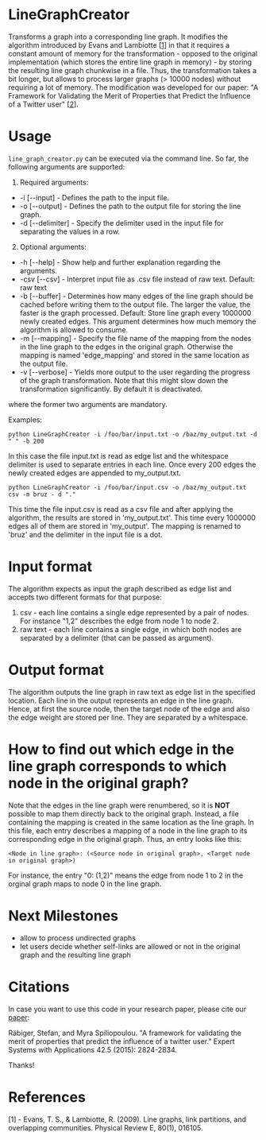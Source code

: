 LineGraphCreator
================
Transforms a graph into a corresponding line graph.
It modifies the algorithm introduced by Evans and Lambiotte [[1](http://arxiv.org/pdf/0903.2181.pdf)] in that it requires a constant amount of memory for the transformation  - opposed to the original implementation (which stores the entire line graph in memory) - by storing the resulting line graph chunkwise in a file. Thus, the transformation takes a bit longer, but allows to process larger graphs (> 10000 nodes) without requiring a lot of memory.
The modification was developed for our paper: "A Framework for Validating the Merit of Properties that Predict the Influence of a Twitter user" [[2](http://myweb.sabanciuniv.edu/stefan/2014/11/29/a-framework-for-validating-the-merit-of-properties-that-predict-the-influence-of-a-twitter-user/)].


Usage
=====
`line_graph_creator.py` can be executed via the command line. So far, the following arguments are supported:

1. Required arguments:
  * -i [--input] - Defines the path to the input file.
  * -o [--output] - Defines the path to the output file for storing the line graph.
  * -d [--delimiter] - Specify the delimiter used in the input file for separating the values in a row.
2. Optional arguments:
  * -h [--help] - Show help and further explanation regarding the arguments.
  * -csv [--csv] - Interpret input file as .csv file instead of raw text. Default: raw text
  * -b [--buffer] - Determines how many edges of the line graph should be cached before writing them to the output file. The larger the value, the faster is the graph processed. Default: Store line graph every 1000000 newly created edges. This argument determines how much memory the algorithm is allowed to consume.
  * -m [--mapping] - Specify the file name of the mapping from the nodes in the line graph to the edges in the original graph. Otherwise the mapping is named 'edge_mapping' and stored in the same location as the output file.
  * -v [--verbose] - Yields more output to the user regarding the progress of the graph transformation. Note that this might slow down the transformation significantly. By default it is deactivated.

where the former two arguments are mandatory.

Examples:

`python LineGraphCreator -i /foo/bar/input.txt -o /baz/my_output.txt -d " " -b 200`

In this case the file input.txt is read as edge list and the whitespace delimiter is used to separate entries in each line. Once every 200 edges the newly created edges are appended to my_output.txt.
 
`python LineGraphCreator -i /foo/bar/input.csv -o /baz/my_output.txt csv -m bruz - d "."`

This time the file input.csv is read as a csv file and after applying the algorithm, the results are stored in 'my_output.txt'. This time every 1000000 edges all of them are stored in 'my_output'. The mapping is renamed to 'bruz' and the delimiter in the input file is a dot.


Input format
============
The algorithm expects as input the graph described as edge list and accepts two different formats for that purpose:

1. csv - each line contains a single edge represented by a pair of nodes. For instance "1,2" describes the edge from node 1 to node 2.
2. raw text - each line contains a single edge, in which both nodes are separated by a delimiter (that can be passed as argument).


Output format
=============
The algorithm outputs the line graph in raw text as edge list in the specified location.
Each line in the output represents an edge in the line graph. Hence, at first the source node, then the target node of the edge and also the edge weight are stored per line. They are separated by a whitespace.


How to find out which edge in the line graph corresponds to which node in the original graph?
=============================================================================================
Note that the edges in the line graph were renumbered, so it is **NOT** possible to map them directly back to the original graph. Instead, a file containing the mapping is created in the same location as the line graph. In this file, each entry describes a mapping of a node in the line graph to its corresponding edge in the original graph. Thus, an entry looks like this: 

`<Node in line graph>: (<Source node in original graph>, <Target node in original graph>)`

For instance, the entry "0: (1,2)" means the edge from node 1 to 2 in the orginal graph maps to node 0 in the line graph.


Next Milestones
===========
* allow to process undirected graphs
* let users decide whether self-links are allowed or not in the original graph and the resulting line graph


Citations
=========
In case you want to use this code in your research paper, please cite our [paper](https://www.sciencedirect.com/science/article/pii/S0957417414006915):

Räbiger, Stefan, and Myra Spiliopoulou. "A framework for validating the merit of properties that predict the influence of a twitter user." Expert Systems with Applications 42.5 (2015): 2824-2834.

Thanks!


References
==========
[1] - Evans, T. S., & Lambiotte, R. (2009). Line graphs, link partitions, and overlapping communities. Physical Review E, 80(1), 016105.
